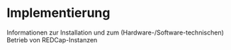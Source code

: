 # Implementierung
Informationen zur Installation und zum (Hardware-/Software-technischen) Betrieb von REDCap-Instanzen
